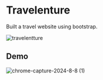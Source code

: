 
# Travelenture

Built a travel website using bootstrap.

![travelentture](https://github.com/user-attachments/assets/369945b4-0bef-4d4d-868d-dedb280b0170)

## Demo

![chrome-capture-2024-8-8 (1)](https://github.com/user-attachments/assets/8d759dca-3853-4ace-bc9a-066ff4e7f33e)
